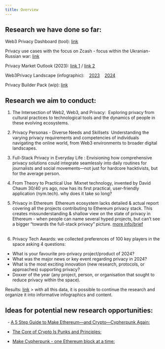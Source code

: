 ```yaml
---
title: Overview
---
```


## Research we have done so far: 

Web3 Privacy Dashboard (tool): [link](https://explorer.web3privacy.info/) 

Privacy use cases with the focus on Zcash - focus within the Ukranian-Russian war: 
[link](https://github.com/web3privacy/grants/blob/main/staticobjects/Privacy%20use%20cases%20with%20the%20focus%20on%20Zcash%20(privacy%20coins)_Siusko.pdf)

Privacy Market Outlook (2023): 
[link 1](https://medium.com/@Svyazniy/privacy-market-outlook-in-web3-report-35a96c35b6ae)
/ [link 2](https://github.com/web3privacy/web3privacy/blob/main/Market%20overview/Privacy%20market%20outlook%20in%20Web3%20by%20Mykola%20Siusko%20(Jan%202023).pdf)    

Web3Privacy Landscape (infographic):   
[2023](https://github.com/web3privacy/research/blob/main/Privacy%20market/Infographics/Privacy%20x%20web3%20landscape%20(june%202024).png)   
[2024](https://github.com/web3privacy/research/blob/main/Privacy%20market/Infographics/Privacy%20x%20web3%20landscape%20map%20(November%202024).png) 

Privacy Builder Pack (wip): 
[link](https://absorbing-diagram-66b.notion.site/Privacy-Builder-Pack-2cae5f1e195c4970b4eb41a14d3f4bde)


## Research we aim to conduct:

1. The Intersection of Web2, Web3, and Privacy:
 Exploring privacy from cultural practices to technological tools and the dynamics of people in these evolving ecosystems. 

2. Privacy Personas - Diverse Needs and Skillsets 
 Understanding the varying privacy requirements and competencies of individuals navigating the online world, from Web3 environments to broader digital landscapes. 

3. Full-Stack Privacy in Everyday Life :
Envisioning how comprehensive privacy solutions could integrate seamlessly into daily routines for journalists and social movements—not just for hardcore hacktivists, but for the average person. 

4. From Theory to Practical Use
 Mixnet technology, invented by David Chaum 30/40 yrs ago, now has its first practical, user-friendly application (nym.tech). why does it take so long? 

5. Privacy in Ethereum 
Ethereum ecosystem lacks detailed & actual report covering all the projects contributing to Ethereum privacy stack. This creates missunderstanding & shallow view on the state of privacy in Ethereum - when people can name several hyped projects, but can’t see a bigger “towards the full-stack privacy” picture. [more info/brief](https://docs.web3privacy.info/research/ethereum-privacy-ecosystem/)  
 
6. Privacy Tech Awards:
we collected preferences of 100 key players in the space asking 4 questions:  
- What is your favourite pro-privacy project/product of 2024?
- What was the major news or key event regarding privacy in 2024?
- What is the most exciting innovation (new research, protocols, or approaches) supporting privacy?
- Doxxer of the year (any project, person, or organisation that sought to reduce privacy within the space).

Results: [link](https://portal.fileverse.io/#/0xe141365f658ae828F4e46Edb1e66827eD10D6bE7/member?chainId=100) > with all this data, it is possible to continue the research and organize it into informative infographics and content.


## Ideas for potential new research opportunities:

  - [A 5 Step Guide to Make Ethereum—and Crypto—Cypherpunk Again:](https://mirror.xyz/0x0f1F3DAf416B74DB3DE55Eb4D7513a80F4841073/rLjHO6TzGQZ7rmg6-nKG0HNr8ovjJExhRxagqk--yis)

- [The Core of Crypto Is Punks and Principles:](https://medium.com/bankless-dao/the-core-of-crypto-is-punks-and-principles-5b4739a7065f) 

- [Make Cypherpunk - one Ethereum block at a time:](https://mirror.xyz/0x0f1F3DAf416B74DB3DE55Eb4D7513a80F4841073/u4ELDt0YkpCe272kD2f5kTThJsILg1pgaOeBsTSGV0I)  
